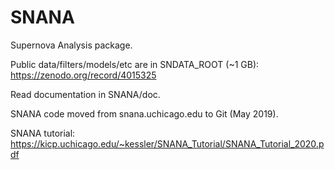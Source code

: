 # SNANA
Supernova Analysis package.

Public data/filters/models/etc are in SNDATA_ROOT (~1 GB):
   https://zenodo.org/record/4015325

Read documentation in SNANA/doc.

SNANA code moved from snana.uchicago.edu to Git (May 2019).

SNANA tutorial:
  https://kicp.uchicago.edu/~kessler/SNANA_Tutorial/SNANA_Tutorial_2020.pdf
